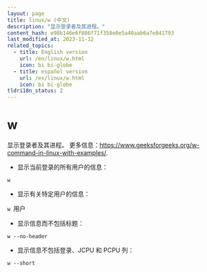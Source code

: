 ```yaml
---
layout: page
title: linux/w (中文)
description: "显示登录者及其进程。"
content_hash: e98b146e6f886f71f358e0e5a40aab6a7e841793
last_modified_at: 2023-11-12
related_topics:
  - title: English version
    url: /en/linux/w.html
    icon: bi bi-globe
  - title: español version
    url: /es/linux/w.html
    icon: bi bi-globe
tldri18n_status: 2
---
```

# w

显示登录者及其进程。
更多信息：<https://www.geeksforgeeks.org/w-command-in-linux-with-examples/>.

- 显示当前登录的所有用户的信息：

`w`

- 显示有关特定用户的信息：

`w `<span class="tldr-var badge badge-pill bg-dark-lm bg-white-dm text-white-lm text-dark-dm font-weight-bold">用户</span>

- 显示信息而不包括标题：

`w --no-header`

- 显示信息不包括登录、JCPU 和 PCPU 列：

`w --short`
